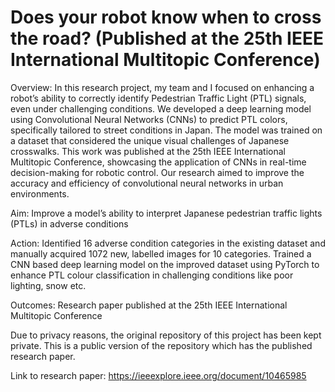 # Does your robot know when to cross the road? (Published at the 25th IEEE International Multitopic Conference)

Overview: In this research project, my team and I focused on enhancing a robot’s ability to correctly identify Pedestrian Traffic Light (PTL) signals, even under challenging conditions. We developed a deep learning model using Convolutional Neural Networks (CNNs) to predict PTL colors, specifically tailored to street conditions in Japan. The model was trained on a dataset that considered the unique visual challenges of Japanese crosswalks. This work was published at the 25th IEEE International Multitopic Conference, showcasing the application of CNNs in real-time decision-making for robotic control. Our research aimed to improve the accuracy and efficiency of convolutional neural networks in urban environments.

Aim: Improve a model’s ability to interpret Japanese pedestrian traffic lights (PTLs) in adverse conditions

Action: Identified 16 adverse condition categories in the existing dataset and manually acquired 1072 new, labelled images for 10 categories. Trained a CNN based deep learning model on the improved dataset using PyTorch to enhance PTL colour classification in challenging conditions like poor lighting, snow etc.

Outcomes: Research paper published at the 25th IEEE International Multitopic Conference

Due to privacy reasons, the original repository of this project has been kept private. This is a public version of the repository which has the published research paper.

Link to research paper: https://ieeexplore.ieee.org/document/10465985

